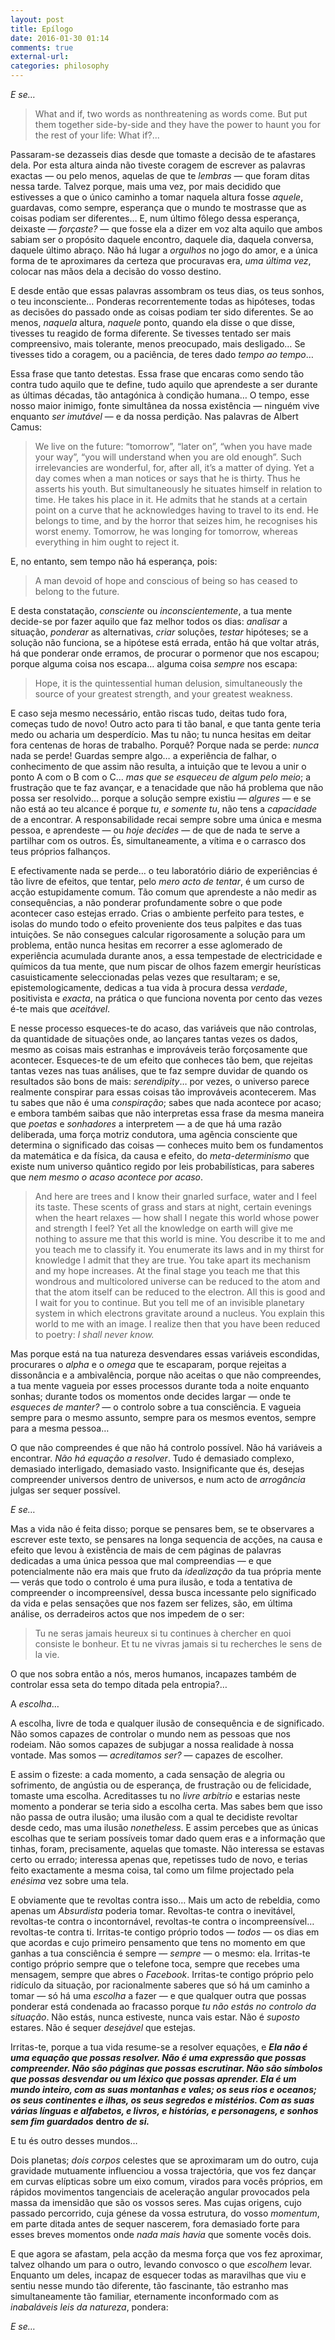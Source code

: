 ```yaml
---
layout: post
title: Epílogo
date: 2016-01-30 01:14
comments: true
external-url:
categories: philosophy
---
```


*E se…*

> What and if, two words as nonthreatening as words come. But put them together side-by-side and they have the power to haunt you for the rest of your life: What if?...

Passaram-se dezasseis dias desde que tomaste a decisão de te afastares dela. Por esta altura ainda não tiveste coragem de escrever as palavras exactas — ou pelo menos, aquelas de que te *lembras* — que foram ditas nessa tarde. Talvez porque, mais uma vez, por mais decidido que estivesses a que o único caminho a tomar naquela altura fosse *aquele*, guardavas, como sempre, esperança que o mundo te mostrasse que as coisas podiam ser diferentes… E, num último fôlego dessa esperança, deixaste — *forçaste?* — que fosse ela a dizer em voz alta aquilo que ambos sabiam ser o propósito daquele encontro, daquele dia, daquela conversa, daquele último abraço. Não há lugar a *orgulhos* no jogo do amor, e a única forma de te aproximares da certeza que procuravas era, *uma última vez*, colocar nas mãos dela a decisão do vosso destino.

E desde então que essas palavras assombram os teus dias, os teus sonhos, o teu inconsciente… Ponderas recorrentemente todas as hipóteses, todas as decisões do passado onde as coisas podiam ter sido diferentes. Se ao menos, *naquela* altura, *naquele* ponto, quando ela disse o que disse, tivesses tu reagido de forma diferente. Se tivesses tentado ser mais compreensivo, mais tolerante, menos preocupado, mais desligado… Se tivesses tido a coragem, ou a paciência, de teres dado *tempo ao tempo*…

Essa frase que tanto detestas. Essa frase que encaras como sendo tão contra tudo aquilo que te define, tudo aquilo que aprendeste a ser durante as últimas décadas, tão antagónica à condição humana… O tempo, esse nosso maior inimigo, fonte simultânea da nossa existência — ninguém vive enquanto *ser imutável* — e da nossa perdição. Nas palavras de Albert Camus:

> We live on the future: “tomorrow”, “later on”, “when you have made your way”, “you will understand when you are old enough”. Such irrelevancies are wonderful, for, after all, it’s a matter of dying. Yet a day comes when a man notices or says that he is thirty. Thus he asserts his youth. But simultaneously he situates himself in relation to time. He takes his place in it. He admits that he stands at a certain point on a curve that he acknowledges having to travel to its end. He belongs to time, and by the horror that seizes him, he recognises his worst enemy. Tomorrow, he was longing for tomorrow, whereas everything in him ought to reject it.

E, no entanto, sem tempo não há esperança, pois:

>  A man devoid of hope and conscious of being so has ceased to belong to the future.

E desta constatação, *consciente* ou *inconscientemente*, a tua mente decide-se por fazer aquilo que faz melhor todos os dias: *analisar* a situação, *ponderar* as alternativas, *criar* soluções, *testar* hipóteses; se a solução não funciona, se a hipótese está errada, então há que voltar atrás, há que ponderar onde erramos, de procurar o pormenor que nos escapou; porque alguma coisa nos escapa… alguma coisa *sempre* nos escapa:

> Hope, it is the quintessential human delusion, simultaneously the source of your greatest strength, and your greatest weakness.

E caso seja mesmo necessário, então riscas tudo, deitas tudo fora, começas tudo de novo! Outro acto para ti tão banal, e que tanta gente teria medo ou acharia um desperdício. Mas tu não; tu nunca hesitas em deitar fora centenas de horas de trabalho. Porquê? Porque nada se perde: *nunca* nada se perde! Guardas sempre algo… a experiência de falhar, o conhecimento de que assim não resulta, a intuição que te levou a unir o ponto A com o B com o C... *mas que se esqueceu de algum pelo meio*; a frustração que te faz avançar, e a tenacidade que não há problema que não possa ser resolvido… porque a solução sempre existiu — *algures* — e se não está ao teu alcance é porque *tu, e somente tu*, não tens a *capacidade* de a encontrar. A responsabilidade recai sempre sobre uma única e mesma pessoa, e aprendeste — ou *hoje decides* — de que de nada te serve a partilhar com os outros. És, simultaneamente, a vítima e o carrasco dos teus próprios falhanços.

E efectivamente nada se perde… o teu laboratório diário de experiências é tão livre de efeitos, que tentar, pelo *mero acto de tentar*, é um curso de acção estupidamente comum. Tão comum que aprendeste a não medir as consequências, a não ponderar profundamente sobre o que pode acontecer caso estejas errado. Crias o ambiente perfeito para testes, e isolas do mundo todo o efeito proveniente dos teus palpites e das tuas intuições. Se não consegues calcular rigorosamente a solução para um problema, então nunca hesitas em recorrer a esse aglomerado de experiência acumulada durante anos, a essa tempestade de electricidade e químicos da tua mente, que num piscar de olhos fazem emergir heurísticas casuisticamente seleccionadas pelas vezes que resultaram; e se, epistemologicamente, dedicas a tua vida à procura dessa *verdade*, positivista e *exacta*, na prática o que funciona noventa por cento das vezes é-te mais que *aceitável*.

E nesse processo esqueces-te do acaso, das variáveis que não controlas, da quantidade de situações onde, ao lançares tantas vezes os dados, mesmo as coisas mais estranhas e improváveis terão forçosamente que acontecer. Esqueces-te de um efeito que conheces tão bem, que rejeitas tantas vezes nas tuas análises, que te faz sempre duvidar de quando os resultados são bons de mais: *serendipity*… por vezes, o universo parece realmente conspirar para essas coisas tão improváveis acontecerem. Mas tu sabes que não é uma *conspiração*; sabes que nada acontece por acaso; e embora também saibas que não interpretas essa frase da mesma maneira que *poetas* e *sonhadores* a interpretem — a de que há uma razão deliberada, uma força motriz condutora, uma agência consciente que determina o significado das coisas — conheces muito bem os fundamentos da matemática e da física, da causa e efeito, do *meta-determinismo* que existe num universo quântico regido por leis probabilísticas, para saberes que *nem mesmo o acaso acontece por acaso*.

> And here are trees and I know their gnarled surface, water and I feel its taste. These scents of grass and stars at night, certain evenings when the heart relaxes — how shall I negate this world whose power and strength I feel? Yet all the knowledge on earth will give me nothing to assure me that this world is mine. You describe it to me and you teach me to classify it. You enumerate its laws and in my thirst for knowledge I admit that they are true. You take apart its mechanism and my hope increases. At the final stage you teach me that this wondrous and multicolored universe can be reduced to the atom and that the atom itself can be reduced to the electron. All this is good and I wait for you to continue. But you tell me of an invisible planetary system in which electrons gravitate around a nucleus. You explain this world to me with an image. I realize then that you have been reduced to poetry: *I shall never know.*

Mas porque está na tua natureza desvendares essas variáveis escondidas, procurares o *alpha* e o *omega* que te escaparam, porque rejeitas a dissonância e a ambivalência, porque não aceitas o que não compreendes, a tua mente vagueia por esses processos durante toda a noite enquanto sonhas; durante todos os momentos onde decides largar — onde te *esqueces de manter?* — o controlo sobre a tua consciência. E vagueia sempre para o mesmo assunto, sempre para os mesmos eventos, sempre para a mesma pessoa…

O que não compreendes é que não há controlo possível. Não há variáveis a encontrar. *Não há equação a resolver*. Tudo é demasiado complexo, demasiado interligado, demasiado vasto. Insignificante que és, desejas compreender universos dentro de universos, e num acto de *arrogância* julgas ser sequer possível.

*E se…*

Mas a vida não é feita disso; porque se pensares bem, se te observares a escrever este texto, se pensares na longa sequencia de acções, na causa e efeito que levou à existência de mais de cem páginas de palavras dedicadas a uma única pessoa que mal compreendias — e que potencialmente não era mais que fruto da *idealização* da tua própria mente — verás que todo o controlo é uma pura ilusão, e toda a tentativa de compreender o incompreensível, dessa busca incessante pelo significado da vida e pelas sensações que nos fazem ser felizes, são, em última análise, os derradeiros actos que nos impedem de o ser:

> Tu ne seras jamais heureux si tu continues à chercher en quoi consiste le bonheur. Et tu ne vivras jamais si tu recherches le sens de la vie.

O que nos sobra então a nós, meros humanos, incapazes também de controlar essa seta do tempo ditada pela entropia?…

A *escolha*…

A escolha, livre de toda e qualquer ilusão de consequência e de significado. Não somos capazes de controlar o mundo nem as pessoas que nos rodeiam. Não somos capazes de subjugar a nossa realidade à nossa vontade. Mas somos — *acreditamos ser?* — capazes de escolher.

E assim o fizeste: a cada momento, a cada sensação de alegria ou sofrimento, de angústia ou de esperança, de frustração ou de felicidade, tomaste uma escolha. Acreditasses tu no *livre arbítrio* e estarias neste momento a ponderar se teria sido a escolha certa. Mas sabes bem que isso não passa de outra ilusão; uma ilusão com a qual te decidiste revoltar desde cedo, mas uma ilusão *nonetheless*. E assim percebes que as únicas escolhas que te seriam possíveis tomar dado quem eras e a informação que tinhas, foram, precisamente, aquelas que tomaste. Não interessa se estavas certo ou errado; interessa apenas que, repetisses tudo de novo, e terias feito exactamente a mesma coisa, tal como um filme projectado pela *enésima* vez sobre uma tela.

E obviamente que te revoltas contra isso… Mais um acto de rebeldia, como apenas um *Absurdista* poderia tomar. Revoltas-te contra o inevitável, revoltas-te contra o incontornável, revoltas-te contra o incompreensível… revoltas-te contra ti. Irritas-te contigo próprio todos — *todos* — os dias em que acordas e cujo primeiro pensamento que tens no momento em que ganhas a tua consciência é sempre — *sempre* — o mesmo: ela. Irritas-te contigo próprio sempre que o telefone toca, sempre que recebes uma mensagem, sempre que abres o *Facebook*. Irritas-te contigo próprio pelo ridículo da situação, por racionalmente saberes que só há um caminho a tomar — só há uma *escolha* a fazer — e que qualquer outra que possas ponderar está condenada ao fracasso porque *tu não estás no controlo da situação*. Não estás, nunca estiveste, nunca vais estar. Não é *suposto* estares. Não é sequer *desejável* que estejas.

Irritas-te, porque a tua vida resume-se a resolver equações, e ***Ela não é uma equação que possas resolver. Não é uma expressão que possas compreender. Não são páginas que possas escrutinar. Não são símbolos que possas desvendar ou um léxico que possas aprender. Ela é um mundo inteiro, com as suas montanhas e vales; os seus rios e oceanos; os seus continentes e ilhas, os seus segredos e mistérios. Com as suas várias línguas e alfabetos, e livros, e histórias, e personagens, e sonhos sem fim guardados*** **dentro** ***de si.***

E tu és outro desses mundos…

Dois planetas; *dois corpos* celestes que se aproximaram um do outro, cuja gravidade mutuamente influenciou a vossa trajectória, que vos fez dançar em curvas elípticas sobre um eixo comum, virados para vocês próprios, em rápidos movimentos tangenciais de aceleração angular provocados pela massa da imensidão que são os vossos seres. Mas cujas origens, cujo passado percorrido, cuja génese da vossa estrutura, do vosso *momentum*, em parte ditada antes de sequer nascerem, fora demasiado forte para esses breves momentos onde *nada mais havia* que somente vocês dois.

E que agora se afastam, pela acção da mesma força que vos fez aproximar, talvez olhando um para o outro, levando convosco o que *escolhem* levar. Enquanto um deles, incapaz de esquecer todas as maravilhas que viu e sentiu nesse mundo tão diferente, tão fascinante, tão estranho mas simultaneamente tão familiar, eternamente inconformado com as *inabaláveis leis da natureza*, pondera:

*E se…*
